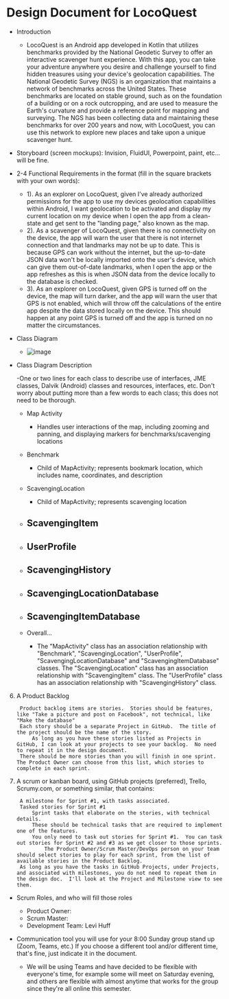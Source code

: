 # Design Document for LocoQuest

- Introduction
    - LocoQuest is an Android app developed in Kotlin that utilizes benchmarks provided by the National Geodetic Survey to offer an interactive scavenger hunt experience. With this app, you can take your adventure anywhere you desire and challenge yourself to find hidden treasures using your device's geolocation capabilities. The National Geodetic Survey (NGS) is an organization that maintains a network of benchmarks across the United States. These benchmarks are located on stable ground, such as on the foundation of a building or on a rock outcropping, and are used to measure the Earth's curvature and provide a reference point for mapping and surveying. The NGS has been collecting data and maintaining these benchmarks for over 200 years and now, with LocoQuest, you can use this network to explore new places and take upon a unique scavenger hunt.

- Storyboard (screen mockups): Invision, FluidUI, Powerpoint, paint, etc... will be fine.

- 2-4 Functional Requirements in the format (fill in the square brackets with your own words):
    - 1). As an explorer on LocoQuest, given I've already authorized permissions for the app to use my devices geolocation capabilities within Android, I want geolocation to be activated and display my current location on my device when I open the app from a clean-state and get sent to the "landing page," also known as the map.
    - 2). As a scavenger of LocoQuest, given there is no connectivity on the device, the app will warn the user that there is not internet connection and that landmarks may not be up to date. This is because GPS can work without the internet, but the up-to-date JSON data won't be locally imported onto the user's device, which can give them out-of-date landmarks, when I open the app or the app refreshes as this is when JSON data from the device locally to the database is checked.
    - 3). As an explorer on LocoQuest, given GPS is turned off on the device, the map will turn darker, and the app will warn the user that GPS is not enabled, which will throw off the calculations of the entire app despite the data stored locally on the device. This should happen at any point GPS is turned off and the app is turned on no matter the circumstances. 


- Class Diagram

    - ![image](https://user-images.githubusercontent.com/100445409/215296810-21949c79-ca17-41f0-8f75-0233242b2453.png)

- Class Diagram Description

    -One or two lines for each class to describe  use of interfaces, JME classes, Dalvik (Android) classes and resources, interfaces, etc.  Don't worry about putting more than a few words to each class; this does not need to be thorough.
    
    - Map Activity
        - Handles user interactions of the map, including zooming and panning, and displaying markers for benchmarks/scavenging locations

    - Benchmark
        - Child of MapActivity; represents bookmark location, which includes name, coordinates, and description

    - ScavengingLocation
        - Child of MapActivity;  represents scavenging location

    - ScavengingItem
        -

    - UserProfile
        -
        
    - ScavengingHistory
        -
       
    - ScavengingLocationDatabase
        -

    - ScavengingItemDatabase
        -

    - Overall...
        - The "MapActivity" class has an association relationship with "Benchmark", "ScavengingLocation", "UserProfile", "ScavengingLocationDatabase" and "ScavengingItemDatabase" classes. The "ScavengingLocation" class has an association relationship with "ScavengingItem" class. The "UserProfile" class has an association relationship with "ScavengingHistory" class.


6) A Product Backlog

        Product backlog items are stories.  Stories should be features, like "Take a picture and post on Facebook", not technical, like "Make the database"
        Each story should be a separate Project in GitHub.  The title of the project should be the name of the story.
            As long as you have these stories listed as Projects in GitHub, I can look at your projects to see your backlog.  No need to repeat it in the design document.
        There should be more stories than you will finish in one sprint.  The Product Owner can choose from this list, which stories to complete in each sprint.

7) A scrum or kanban board, using GitHub projects (preferred), Trello, Scrumy.com, or something similar, that contains:

        A milestone for Sprint #1, with tasks associated.
        Tasked stories for Sprint #1
            Sprint tasks that elaborate on the stories, with technical details.
            These should be technical tasks that are required to implement one of the features.
            You only need to task out stories for Sprint #1.  You can task out stories for Sprint #2 and #3 as we get closer to those sprints.
                The Product Owner/Scrum Master/DevOps person on your team should select stories to play for each sprint, from the list of available stories in the Product Backlog.
        As long as you have the tasks in GitHub Projects, under Projects, and associated with milestones, you do not need to repeat them in the design doc.  I'll look at the Project and Milestone view to see them.

- Scrum Roles, and who will fill those roles
    - Product Owner:
    - Scrum Master:
    - Development Team: Levi Huff

- Communication tool you will use for your 8:00 Sunday group stand up (Zoom, Teams, etc.)  If you choose a different tool and/or different time, that's fine, just indicate it in the document.
    - We will be using Teams and have decided to be flexible with everyone's time, for example some will meet on Saturday evening, and others are flexible with almost anytime that works for the group since they're all online this semester.
